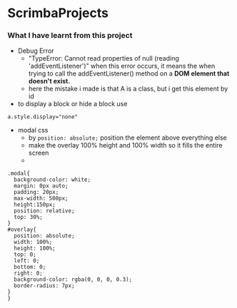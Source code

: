 # ScrimbaProjects

### What I have learnt from this project
- Debug Error
  - "TypeError: Cannot read properties of null (reading 'addEventListener')" when this error occurs, it means the when trying to call the addEventListener() method on a **DOM element that doesn't exist.**
  - here the mistake i made is that A is a class, but i get this element by id
- to display a block or hide a block use
```
a.style.display="none"
```
- modal css
  - by `position: absolute;` position the element above everything else
  -    make the overlay 100% height and 100% width so it fills the entire screen
  -    
```
.modal{
  background-color: white;
  margin: 0px auto;
  padding: 20px;
  max-width: 500px;
  height:150px;
  position: relative;
  top: 30%;
}
#overlay{ 
  position: absolute;
  width: 100%;
  height: 100%;
  top: 0;
  left: 0;
  bottom: 0;
  right: 0;
  background-color: rgba(0, 0, 0, 0.3);
  border-radius: 7px;
}
}
```


